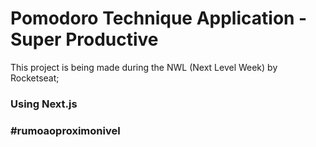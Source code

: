 # Pomodoro Technique Application - Super Productive

This project is being made during the NWL (Next Level Week) by Rocketseat;

### Using Next.js

### #rumoaoproximonivel